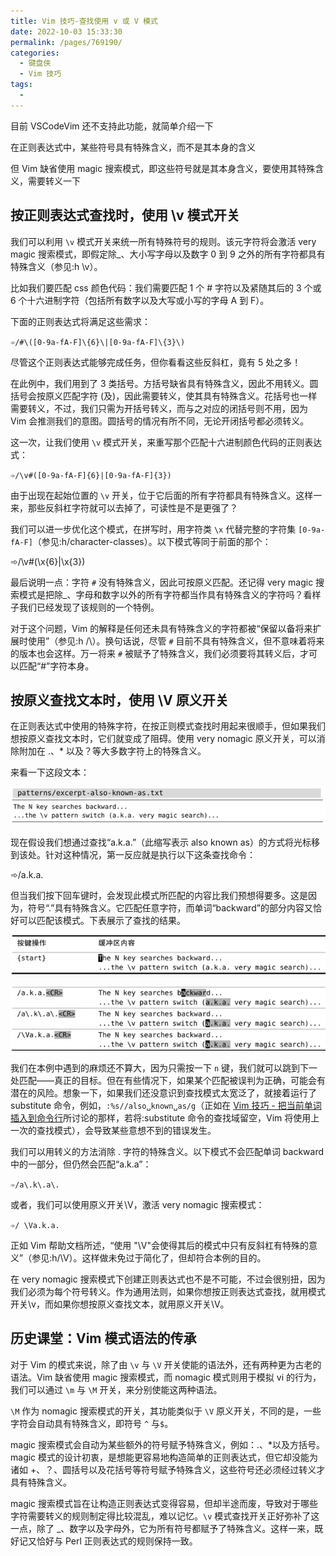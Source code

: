 ```yaml
---
title: Vim 技巧-查找使用 v 或 V 模式
date: 2022-10-03 15:33:30
permalink: /pages/769190/
categories:
  - 键盘侠
  - Vim 技巧
tags:
  -
---
```


目前 VSCodeVim 还不支持此功能，就简单介绍一下

在正则表达式中，某些符号具有特殊含义，而不是其本身的含义

但 Vim 缺省使用 magic 搜索模式，即这些符号就是其本身含义，要使用其特殊含义，需要转义一下

## 按正则表达式查找时，使用 \v 模式开关

我们可以利用 `\v` 模式开关来统一所有特殊符号的规则。该元字符将会激活 very magic 搜索模式，即假定除\_、大小写字母以及数字 0 到 9 之外的所有字符都具有特殊含义（参见:h \v）。

比如我们要匹配 css 颜色代码：我们需要匹配 1 个 # 字符以及紧随其后的 3 个或 6 个十六进制字符（包括所有数字以及大写或小写的字母 A 到 F）。

下面的正则表达式将满足这些需求：

`➾/#\([0-9a-fA-F]\{6}\|[0-9a-fA-F]\{3}\)`

尽管这个正则表达式能够完成任务，但你看看这些反斜杠，竟有 5 处之多！

在此例中，我们用到了 3 类括号。方括号缺省具有特殊含义，因此不用转义。圆括号会按原义匹配字符 (及)，因此需要转义，使其具有特殊含义。花括号也一样需要转义，不过，我们只需为开括号转义，而与之对应的闭括号则不用，因为 Vim 会推测我们的意图。圆括号的情况有所不同，无论开闭括号都必须转义。

这一次，让我们使用 `\v` 模式开关，来重写那个匹配十六进制颜色代码的正则表达式：

`➾/\v#([0-9a-fA-F]{6}|[0-9a-fA-F]{3})`

由于出现在起始位置的 `\v` 开关，位于它后面的所有字符都具有特殊含义。这样一来，那些反斜杠字符就可以去掉了，可读性是不是更强了？

我们可以进一步优化这个模式，在拼写时，用字符类 `\x` 代替完整的字符集 `[0-9a-fA-F]`（参见:h/character-classes）。以下模式等同于前面的那个：

➾/\v#(\x{6}|\x{3})

最后说明一点：字符 `#` 没有特殊含义，因此可按原义匹配。还记得 very magic 搜索模式是把除\_、字母和数字以外的所有字符都当作具有特殊含义的字符吗？看样子我们已经发现了该规则的一个特例。

对于这个问题，Vim 的解释是任何还未具有特殊含义的字符都被“保留以备将来扩展时使用”（参见:h /\\）。换句话说，尽管 `#` 目前不具有特殊含义，但不意味着将来的版本也会这样。万一将来 `#` 被赋予了特殊含义，我们必须要将其转义后，才可以匹配“#”字符本身。

## 按原义查找文本时，使用 \V 原义开关

在正则表达式中使用的特殊字符，在按正则模式查找时用起来很顺手，但如果我们想按原义查找文本时，它们就变成了阻碍。使用 very nomagic 原义开关，可以消除附加在 .、\* 以及？等大多数字符上的特殊含义。

来看一下这段文本：

![](../../.vuepress/public/img/vim/157.jpg)

现在假设我们想通过查找“a.k.a.”（此缩写表示 also known as）的方式将光标移到该处。针对这种情况，第一反应就是执行以下这条查找命令：

➾/a.k.a.

但当我们按下回车键时，会发现此模式所匹配的内容比我们预想得要多。这是因为，符号“.”具有特殊含义。它匹配任意字符，而单词“backward”的部分内容又恰好可以匹配该模式。下表展示了查找的结果。

![](../../.vuepress/public/img/vim/158.jpg)

![](../../.vuepress/public/img/vim/159.jpg)

我们在本例中遇到的麻烦还不算大，因为只需按一下 `n` 键，我们就可以跳到下一处匹配——真正的目标。但在有些情况下，如果某个匹配被误判为正确，可能会有潜在的风险。想象一下，如果我们还没意识到查找模式太宽泛了，就接着运行了 substitute 命令，例如，`:%s//also␣known␣as/g`（正如在 [Vim 技巧 - 把当前单词插入到命令行](/pages/e88e82/)所讨论的那样，若将:substitute 命令的查找域留空，Vim 将使用上一次的查找模式），会导致某些意想不到的错误发生。

我们可以用转义的方法消除 . 字符的特殊含义。以下模式不会匹配单词 backward 中的一部分，但仍然会匹配“a.k.a”：

`➾/a\.k\.a\.`

或者，我们可以使用原义开关\V，激活 very nomagic 搜索模式：

`➾/ \Va.k.a.`

正如 Vim 帮助文档所述，“使用 "\V"会使得其后的模式中只有反斜杠有特殊的意义”（参见:h/\V）。这样做未免过于简化了，但却符合本例的目的。

在 very nomagic 搜索模式下创建正则表达式也不是不可能，不过会很别扭，因为我们必须为每个符号转义。作为通用法则，如果你想按正则表达式查找，就用模式开关\v，而如果你想按原义查找文本，就用原义开关\V。

## 历史课堂：Vim 模式语法的传承

对于 Vim 的模式来说，除了由 `\v` 与 `\V` 开关使能的语法外，还有两种更为古老的语法。Vim 缺省使用 magic 搜索模式，而 nomagic 模式则用于模拟 vi 的行为，我们可以通过 `\m` 与 `\M` 开关，来分别使能这两种语法。

`\M` 作为 nomagic 搜索模式的开关，其功能类似于 `\V` 原义开关，不同的是，一些字符会自动具有特殊含义，即符号 `^` 与`$`。

magic 搜索模式会自动为某些额外的符号赋予特殊含义，例如：.、\*以及方括号。magic 模式的设计初衷，是想能更容易地构造简单的正则表达式，但它却没能为诸如 +、？、圆括号以及花括号等符号赋予特殊含义，这些符号还必须经过转义才具有特殊含义。

magic 搜索模式旨在让构造正则表达式变得容易，但却半途而废，导致对于哪些字符需要转义的规则制定得比较混乱，难以记忆。`\v` 模式查找开关正好弥补了这一点，除了 \_、数字以及字母外，它为所有符号都赋予了特殊含义。这样一来，既好记又恰好与 Perl 正则表达式的规则保持一致。
